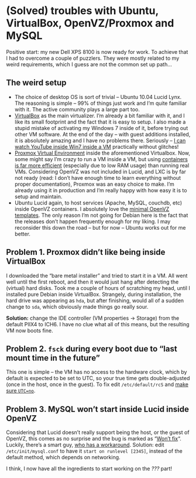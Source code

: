 # (Solved) troubles with Ubuntu, VirtualBox, OpenVZ/Proxmox and MySQL

<p>Positive start: my new Dell XPS 8100 is now ready for work. To achieve that I had to overcome a couple of puzzlers. They were mostly related to my weird requirements, which I guess are not the common set up path…<br>
<span id="more-108"></span></p>
<h2>The weird setup</h2>
<ul>
<li>The choice of desktop OS is sort of trivial – Ubuntu 10.04 Lucid Lynx. The reasoning is simple – 99% of things just work and I’m quite familiar with it. The active community plays a large part too.</li>
<li><a href="http://www.virtualbox.org/">VirtualBox</a> as the main virtualizer. I’m already a bit familiar with it, and I like its small footprint and the fact that it is easy to setup. I also made a stupid mistake of activating my Windows 7 inside of it, before trying out other VM software. At the end of the day – with guest additions installed, it is absolutely amazing and I have no problems there. Seriously – <a href="http://twitter.com/dymonaz/status/13877378744">I can watch YouTube inside Win7 inside a VM</a> practically without glitches!</li>
<li><a href="http://pve.proxmox.com/wiki/Main_Page">Proxmox Virtual Environment</a> inside the aforementioned Virtualbox. Now, some might say I’m crazy to run a VM inside a VM, but using <a href="http://pve.proxmox.com/wiki/Container_and_Full_Virtualization">containers is far more efficient</a> (especially due to low RAM usage) than running real VMs. Considering OpenVZ was not included in Lucid, and LXC is by far not ready (read: I don’t have enough time to learn everything without proper documentation), Proxmox was an easy choice to make. I’m already using it in production and I’m really happy with how easy it is to setup and maintain.</li>
<li>Ubuntu Lucid again, to host services (Apache, MySQL, couchdb, etc) inside OpenVZ containers. I absolutely love the <a href="http://wiki.openvz.org/Download/template/precreated">minimal OpenVZ templates</a>. The only reason I’m not going for Debian here is the fact that the releases don’t happen frequently enough for my liking. I may reconsider this down the road – but for now – Ubuntu works out for me better.</li>
</ul>
<h2>Problem 1. Proxmox didn’t like being inside VirtualBox</h2>
<p>I downloaded the “bare metal installer” and tried to start it in a VM. All went well until the first reboot, and then it would just hang after detecting the (virtual) hard disks. Took me a couple of hours of scratching my head, until I installed pure Debian inside VirtualBox. Strangely, during installation, the hard drive was appearing as <code>hda</code>, but after finishing, would all of a sudden change to <code>sda</code>, which obviously made things go really sour.</p>
<p><strong>Solution:</strong> change the IDE controller (VM properties -&gt; Storage) from the default PIIX4 to ICH6. I have no clue what all of this means, but the resulting VM now boots fine.</p>
<h2>Problem 2. <code>fsck</code> during every boot due to “last mount time in the future”</h2>
<p>This one is simple – the VM has no access to the hardware clock, which by default is expected to be set to UTC, so your true time gets double-adjusted (once in the host, once in the guest). To fix edit <code>/etc/default/rcS</code> and <a href="http://forums.virtualbox.org/viewtopic.php?f=3&amp;t=27334">make sure <code>UTC=no</code></a>.</p>
<h2>Problem 3. MySQL won’t start inside Lucid inside OpenVZ</h2>
<p>Considering that Lucid doesn’t really support being the host, or the guest of OpenVZ, this comes as no surprise and the bug is marked as “<a href="https://bugs.launchpad.net/ubuntu/+source/mysql-dfsg-5.1/+bug/566736">Won’t fix</a>“. Luckily, there’s a smart guy, <a href="http://blog.bodhizazen.net/linux/ubuntu-10-04-openvz-templates/">who has a workaround</a>. Solution: edit <code>/etc/init/mysql.conf</code> to have it <code>start on runlevel [2345]</code>, instead of the default method, which depends on networking.</p>
<p>I think, I now have all the ingredients to start working on the <em>???</em> part!</p>